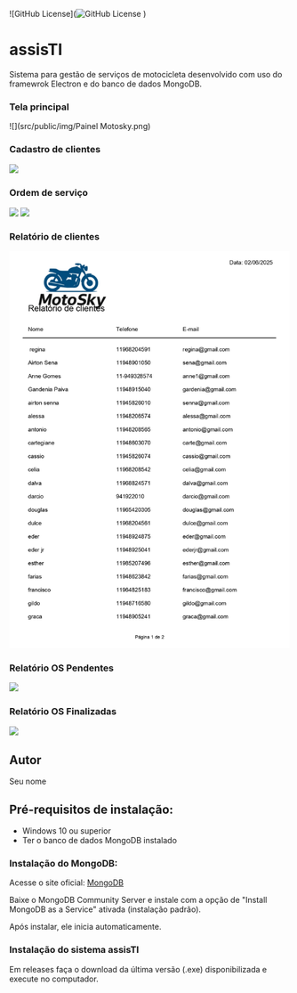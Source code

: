 ![GitHub License](![GitHub License](https://img.shields.io/github/license/somadekadane/electron)
)

# assisTI
Sistema para gestão de serviços de motocicleta desenvolvido com uso do framewrok Electron e do banco de dados MongoDB.

### Tela principal
![](src/public/img/Painel Motosky.png)
### Cadastro de clientes
![](src/public/img/Teladecliente.png)
### Ordem de serviço
![](src/public/img/telacadastroos.png)
![](src/public/img/)
### Relatório de clientes
![](src/public/img/relatorioclientes_page-0001.jpg)
### Relatório OS Pendentes
![](src/public/img/)
### Relatório OS Finalizadas
![](src/public/img/)

## Autor
Seu nome 

## Pré-requisitos de instalação:
- Windows 10 ou superior
- Ter o banco de dados MongoDB instalado

### Instalação do MongoDB:
Acesse o site oficial:
[MongoDB](https://www.mongodb.com/try/download/community)

Baixe o MongoDB Community Server e instale com a opção de "Install MongoDB as a Service" ativada (instalação padrão).

Após instalar, ele inicia automaticamente.

### Instalação do sistema assisTI
Em releases faça o download da última versão (.exe) disponibilizada e execute no computador.

